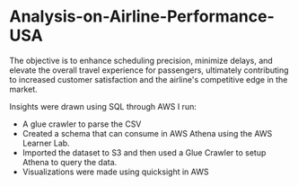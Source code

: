 # Analysis-on-Airline-Performance-USA
The objective is to enhance scheduling precision, minimize delays, and elevate the overall travel experience for passengers, ultimately contributing to increased customer satisfaction and the airline's competitive edge in the market.

Insights were drawn using SQL through AWS 
I run:
- A glue crawler to parse the CSV 
- Created a schema that can consume in AWS Athena using the AWS Learner Lab. 
- Imported the dataset to S3 and then used a Glue Crawler to setup Athena to query the data.
- Visualizations were made using quicksight in AWS 
